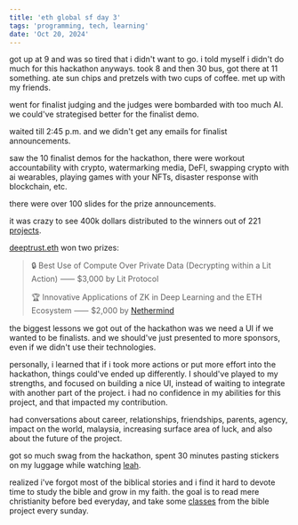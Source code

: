 ```yaml
---
title: 'eth global sf day 3'
tags: 'programming, tech, learning'
date: 'Oct 20, 2024'
---
```


got up at 9 and was so tired that i didn't want to go. i told myself i didn't do much for this hackathon anyways. took 8 and then 30 bus, got there at 11 something. ate sun chips and pretzels with two cups of coffee. met up with my friends.

went for finalist judging and the judges were bombarded with too much AI. we could've strategised better for the finalist demo.

waited till 2:45 p.m. and we didn't get any emails for finalist announcements.

saw the 10 finalist demos for the hackathon, there were workout accountability with crypto, watermarking media, DeFI, swapping crypto with ai wearables, playing games with your NFTs, disaster response with blockchain, etc.

there were over 100 slides for the prize announcements.

it was crazy to see 400k dollars distributed to the winners out of 221 [projects](https://ethglobal.com/showcase?events=sanfrancisco2024).

[deeptrust.eth](https://ethglobal.com/showcase/deeptrust-eth-6rv0v) won two prizes:

> 🔒 Best Use of Compute Over Private Data (Decrypting within a Lit Action) ⸺ $3,000 by Lit Protocol
>
> 🏆 Innovative Applications of ZK in Deep Learning and the ETH Ecosystem ⸺ $2,000 by [Nethermind](https://www.nethermind.io/)

the biggest lessons we got out of the hackathon was we need a UI if we wanted to be finalists. and we should've just presented to more sponsors, even if we didn't use their technologies.

personally, i learned that if i took more actions or put more effort into the hackathon, things could've ended up differently. I should've played to my strengths, and focused on building a nice UI, instead of waiting to integrate with another part of the project. i had no confidence in my abilities for this project, and that impacted my contribution.

had conversations about career, relationships, friendships, parents, agency, impact on the world, malaysia, increasing surface area of luck, and also about the future of the project.

got so much swag from the hackathon, spent 30 minutes pasting stickers on my luggage while watching [leah](https://www.youtube.com/watch?v=adm6qv468j8).

realized i've forgot most of the biblical stories and i find it hard to devote time to study the bible and grow in my faith. the goal is to read mere christianity before bed everyday, and take some [classes](https://bibleproject.com/classroom/) from the bible project every sunday.
